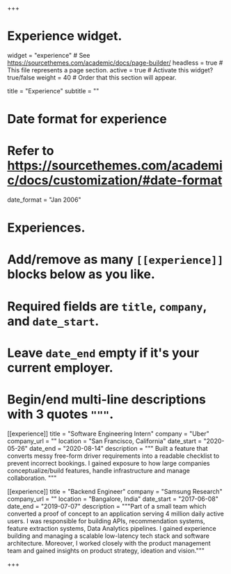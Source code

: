 +++
# Experience widget.
widget = "experience"  # See https://sourcethemes.com/academic/docs/page-builder/
headless = true  # This file represents a page section.
active = true  # Activate this widget? true/false
weight = 40  # Order that this section will appear.

title = "Experience"
subtitle = ""

# Date format for experience
#   Refer to https://sourcethemes.com/academic/docs/customization/#date-format
date_format = "Jan 2006"

# Experiences.
#   Add/remove as many `[[experience]]` blocks below as you like.
#   Required fields are `title`, `company`, and `date_start`.
#   Leave `date_end` empty if it's your current employer.
#   Begin/end multi-line descriptions with 3 quotes `"""`.
[[experience]]
  title = "Software Engineering Intern"
  company = "Uber"
  company_url = ""
  location = "San Francisco, California"
  date_start = "2020-05-26"
  date_end = "2020-08-14"
  description = """
  Built a feature that converts messy free-form driver requirements into a readable checklist to prevent incorrect bookings. I gained exposure to how large companies conceptualize/build features, handle infrastructure and manage collaboration.
  """

[[experience]]
  title = "Backend Engineer"
  company = "Samsung Research"
  company_url = ""
  location = "Bangalore, India"
  date_start = "2017-06-08"
  date_end = "2019-07-07"
  description = """Part of a small team which converted a proof of concept to an application serving 4 million daily active users. I was responsible for building APIs, recommendation systems, feature extraction systems, Data Analytics pipelines. I gained experience building and managing a scalable low-latency tech stack and software architecture. Moreover, I worked closely with the product management team and gained insights on product strategy, ideation and vision."""

+++
